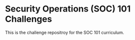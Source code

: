 # Security Operations (SOC) 101 Challenges
This is the challenge repositroy for the SOC 101 curriculum.